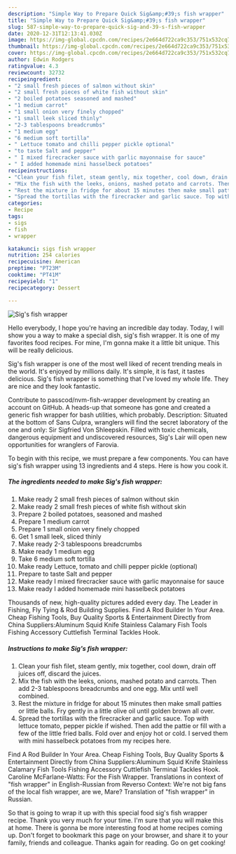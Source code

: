 ```yaml
---
description: "Simple Way to Prepare Quick Sig&amp;#39;s fish wrapper"
title: "Simple Way to Prepare Quick Sig&amp;#39;s fish wrapper"
slug: 587-simple-way-to-prepare-quick-sig-and-39-s-fish-wrapper
date: 2020-12-31T12:13:41.030Z
image: https://img-global.cpcdn.com/recipes/2e664d722ca9c353/751x532cq70/sigs-fish-wrapper-recipe-main-photo.jpg
thumbnail: https://img-global.cpcdn.com/recipes/2e664d722ca9c353/751x532cq70/sigs-fish-wrapper-recipe-main-photo.jpg
cover: https://img-global.cpcdn.com/recipes/2e664d722ca9c353/751x532cq70/sigs-fish-wrapper-recipe-main-photo.jpg
author: Edwin Rodgers
ratingvalue: 4.3
reviewcount: 32732
recipeingredient:
- "2 small fresh pieces of salmon without skin"
- "2 small fresh pieces of white fish without skin"
- "2 boiled potatoes seasoned and mashed"
- "1 medium carrot"
- "1 small onion very finely chopped"
- "1 small leek sliced thinly"
- "2-3 tablespoons breadcrumbs"
- "1 medium egg"
- "6 medium soft tortilla"
- " Lettuce tomato and chilli pepper pickle optional"
- "to taste Salt and pepper"
- " I mixed firecracker sauce with garlic mayonnaise for sauce"
- " I added homemade mini hasselbeck potatoes"
recipeinstructions:
- "Clean your fish filet, steam gently, mix together, cool down, drain off juices off, discard the juices."
- "Mix the fish with the leeks, onions, mashed potato and carrots. Then add 2-3 tablespoons breadcrumbs and one egg. Mix until well combined."
- "Rest the mixture in fridge for about 15 minutes then make small patties or little balls. Fry gently in a little olive oil until golden brown all over."
- "Spread the tortillas with the firecracker and garlic sauce. Top with lettuce tomato, pepper pickle if wished. Then add the pattie or fill with a few of the little fried balls. Fold over and enjoy hot or cold. I served them with mini hasselbeck potatoes from my recipes here."
categories:
- Recipe
tags:
- sigs
- fish
- wrapper

katakunci: sigs fish wrapper 
nutrition: 254 calories
recipecuisine: American
preptime: "PT23M"
cooktime: "PT41M"
recipeyield: "1"
recipecategory: Dessert

---
```



![Sig&#39;s fish wrapper](https://img-global.cpcdn.com/recipes/2e664d722ca9c353/751x532cq70/sigs-fish-wrapper-recipe-main-photo.jpg)

Hello everybody, I hope you're having an incredible day today. Today, I will show you a way to make a special dish, sig&#39;s fish wrapper. It is one of my favorites food recipes. For mine, I'm gonna make it a little bit unique. This will be really delicious.

Sig&#39;s fish wrapper is one of the most well liked of recent trending meals in the world. It's enjoyed by millions daily. It's simple, it is fast, it tastes delicious. Sig&#39;s fish wrapper is something that I've loved my whole life. They are nice and they look fantastic.

Contribute to passcod/nvm-fish-wrapper development by creating an account on GitHub. A heads-up that someone has gone and created a generic fish wrapper for bash utilities, which probably. Description: Situated at the bottom of Sans Culpra, wranglers will find the secret laboratory of the one and only: Sir Sigfried Von Shleepskin. Filled with toxic chemicals, dangerous equipment and undiscovered resources, Sig&#39;s Lair will open new opportunities for wranglers of Farovia.


To begin with this recipe, we must prepare a few components. You can have sig&#39;s fish wrapper using 13 ingredients and 4 steps. Here is how you cook it.

<!--inarticleads1-->

##### The ingredients needed to make Sig&#39;s fish wrapper:

1. Make ready 2 small fresh pieces of salmon without skin
1. Make ready 2 small fresh pieces of white fish without skin
1. Prepare 2 boiled potatoes, seasoned and mashed
1. Prepare 1 medium carrot
1. Prepare 1 small onion very finely chopped
1. Get 1 small leek, sliced thinly
1. Make ready 2-3 tablespoons breadcrumbs
1. Make ready 1 medium egg
1. Take 6 medium soft tortilla
1. Make ready  Lettuce, tomato and chilli pepper pickle (optional)
1. Prepare to taste Salt and pepper
1. Make ready  I mixed firecracker sauce with garlic mayonnaise for sauce
1. Make ready  I added homemade mini hasselbeck potatoes


Thousands of new, high-quality pictures added every day. The Leader in Fishing, Fly Tying &amp; Rod Building Supplies. Find A Rod Builder In Your Area. Cheap Fishing Tools, Buy Quality Sports &amp; Entertainment Directly from China Suppliers:Aluminum Squid Knife Stainless Calamary Fish Tools Fishing Accessory Cuttlefish Terminal Tackles Hook. 

<!--inarticleads2-->

##### Instructions to make Sig&#39;s fish wrapper:

1. Clean your fish filet, steam gently, mix together, cool down, drain off juices off, discard the juices.
1. Mix the fish with the leeks, onions, mashed potato and carrots. Then add 2-3 tablespoons breadcrumbs and one egg. Mix until well combined.
1. Rest the mixture in fridge for about 15 minutes then make small patties or little balls. Fry gently in a little olive oil until golden brown all over.
1. Spread the tortillas with the firecracker and garlic sauce. Top with lettuce tomato, pepper pickle if wished. Then add the pattie or fill with a few of the little fried balls. Fold over and enjoy hot or cold. I served them with mini hasselbeck potatoes from my recipes here.


Find A Rod Builder In Your Area. Cheap Fishing Tools, Buy Quality Sports &amp; Entertainment Directly from China Suppliers:Aluminum Squid Knife Stainless Calamary Fish Tools Fishing Accessory Cuttlefish Terminal Tackles Hook. Caroline McFarlane-Watts: For the Fish Wrapper. Translations in context of &#34;fish wrapper&#34; in English-Russian from Reverso Context: We&#39;re not big fans of the local fish wrapper, are we, Mare? Translation of &#34;fish wrapper&#34; in Russian. 

So that is going to wrap it up with this special food sig&#39;s fish wrapper recipe. Thank you very much for your time. I'm sure that you will make this at home. There is gonna be more interesting food at home recipes coming up. Don't forget to bookmark this page on your browser, and share it to your family, friends and colleague. Thanks again for reading. Go on get cooking!
